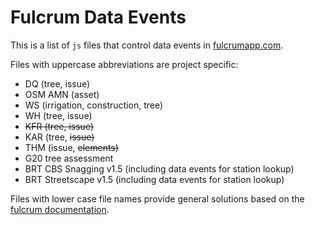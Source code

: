 # Fulcrum Data Events
This is a list of `js` files that control data events in [fulcrumapp.com](https://www.fulcrumapp.com/). 

Files with uppercase abbreviations are project specific:
- DQ (tree, issue)
- OSM AMN (asset)
- WS (irrigation, construction, tree)
- WH (tree, issue)
- ~~KFR (tree, issue)~~
- KAR (tree, ~~issue)~~
- THM (issue, ~~elements)~~
- G20 tree assessment
- BRT CBS Snagging v1.5 (including data events for station lookup)
- BRT Streetscape v1.5 (including data events for station lookup)

Files with lower case file names provide general solutions based on the [fulcrum documentation](https://developer.fulcrumapp.com/data-events/examples/).